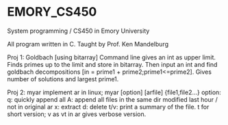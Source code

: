 # EMORY_CS450
System programming / CS450 in Emory University

All program written in C.
Taught by Prof. Ken Mandelburg

Proj 1: Goldbach [using bitarray]
Command line gives an int as upper limit. Finds primes up to the limit and store in bitarray. Then input an int and find goldbach decompositions [in = prime1 + prime2;prime1<=prime2]. Gives number of solutions and largest prime1.

Proj 2: myar
implement ar in linux; myar [option] [arfile] {file1,file2...}
option:
q: quickly append all
A: append all files in the same dir modified last hour / not in original ar
x: extract
d: delete
t/v: print a summary of the file. t for short version; v as vt in ar gives verbose version.


